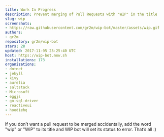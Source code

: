 ```yaml
---
title: Work In Progress
description: Prevent merging of Pull Requests with "WIP" in the title
slug: wip
screenshots:
- https://raw.githubusercontent.com/gr2m/wip-bot/master/assets/wip.gif
authors:
- gr2m
repository: gr2m/wip-bot
stars: 28
updated: 2017-11-05 23:25:40 UTC
host: https://wip-bot.now.sh
installations: 173
organizations:
- dotnet
- jekyll
- kivy
- aurelia
- saltstack
- Microsoft
- eggjs
- go-sql-driver
- reactiveui
- hoodiehq
---
```


If you don’t want a pull request to be merged accidentally, add the word "wip" or "WIP" to its title and WIP bot will set its status to error. That’s all :)
